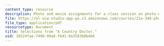 ```yaml
---
content_type: resource
description: Photo and movie assignments for a class session on photo-essays and photo-ethnography.
file: https://ol-ocw-studio-app-qa.s3.amazonaws.com/courses/21a-348-photography-and-truth-spring-2008/18224fae749899a8fb419a3583b0b4b6_MIT21A_348S08_doctor.pdf
file_type: application/pdf
resourcetype: Document
title: Selections from "A Country Doctor."
uid: 18224fae-7498-99a8-fb41-9a3583b0b4b6
---
```

